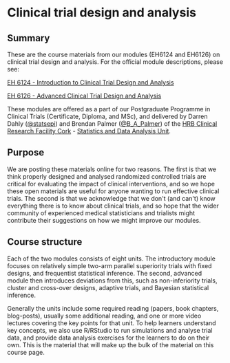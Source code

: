 # Clinical trial design and analysis

## Summary

These are the course materials from our modules (EH6124 and EH6126) on clinical trial design and analysis. For the official module descriptions, please see:

[EH 6124 - Introduction to Clinical Trial Design and Analysis](https://www.ucc.ie/admin/registrar/modules?mod=EH6124)

[EH 6126 - Advanced Clinical Trial Design and Analysis](https://www.ucc.ie/admin/registrar/modules?mod=EH6126)

These modules are offered as a part of our Postgraduate Programme in Clinical Trials (Certificate, Diploma, and MSc), and delivered by Darren Dahly ([@statsepi](https://twitter.com/statsepi)) and Brendan Palmer ([@B_A_Palmer](https://twitter.com/B_A_Palmer)) of the [HRB Clinical Research Facility Cork](https://crfc.ucc.ie/) - [Statistics and Data Analysis Unit](https://crfcsdau.github.io/). 

## Purpose

We are posting these materials online for two reasons. The first is that we think properly designed and analysed randomized controlled trials are critical for evaluating the impact of clinical interventions, and so we hope these open materials are useful for anyone wanting to run effective clinical trials. The second is that we acknowledge that we don't (and can't) know everything there is to know about clinical trials, and so hope that the wider community of experienced medical statisticians and trialists might contribute their suggestions on how we might improve our modules. 

## Course structure

Each of the two modules consists of eight units. The introductory module focuses on relatively simple two-arm parallel superiority trials with fixed designs, and frequentist statistical inference. The second, advanced module then introduces deviations from this, such as non-inferiority trials, cluster and cross-over designs, adaptive trials, and Bayesian statistical inference. 

Generally the units include some required reading (papers, book chapters, blog-posts), usually some additional reading, and one or more video lectures covering the key points for that unit. To help learners understand key concepts, we also use R/RStudio to run simulations and analyse trial data, and provide data analysis exercises for the learners to do on their own. This is the material that will make up the bulk of the material on this course page. 



